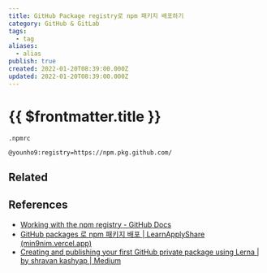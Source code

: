 ```yaml
---
title: GitHub Package registry로 npm 패키지 배포하기
category: GitHub & GitLab
tags:
  - tag
aliases:
  - alias
publish: true
created: 2022-01-20T08:39:00.000Z
updated: 2022-01-20T08:39:00.000Z
---
```


# {{ $frontmatter.title }}

`.npmrc`

```
@younho9:registry=https://npm.pkg.github.com/
```

## Related

## References

- [Working with the npm registry - GitHub Docs](https://docs.github.com/en/packages/working-with-a-github-packages-registry/working-with-the-npm-registry)
- [GitHub packages 로 npm 패키지 배포 | LearnApplyShare (min9nim.vercel.app)](https://min9nim.vercel.app/2021-05-17-github-packages/)
- [Creating and publishing your first GitHub private package using Lerna | by shravan kashyap | Medium](https://shravankashyap.medium.com/creating-and-publishing-your-first-github-private-package-using-lerna-7fd98d62cfe9#:~:text=To%20publish%20the%20packages%20to,the%20version%20for%20this%20release.&text=Once%20you%20receive%20Lerna%20Successfully,your%20packages%20on%20github%20repository.)
